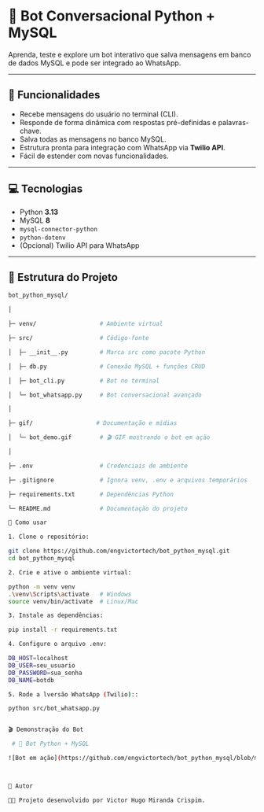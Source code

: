 

# 🤖 Bot Conversacional Python + MySQL  

Aprenda, teste e explore um bot interativo que salva mensagens em banco de dados MySQL e pode ser integrado ao WhatsApp.  

---

## 📝 Funcionalidades  
- Recebe mensagens do usuário no terminal (CLI).  
- Responde de forma dinâmica com respostas pré-definidas e palavras-chave.  
- Salva todas as mensagens no banco MySQL.  
- Estrutura pronta para integração com WhatsApp via **Twilio API**.  
- Fácil de estender com novas funcionalidades.  

---

## 💻 Tecnologias  
- Python **3.13**  
- MySQL **8**  
- `mysql-connector-python`  
- `python-dotenv`  
- (Opcional) Twilio API para WhatsApp  

---

## 📂 Estrutura do Projeto  

```bash
bot_python_mysql/

│

├─ venv/                  # Ambiente virtual  

├─ src/                   # Código-fonte  

│  ├─ __init__.py         # Marca src como pacote Python  

│  ├─ db.py               # Conexão MySQL + funções CRUD  

│  ├─ bot_cli.py          # Bot no terminal  

│  └─ bot_whatsapp.py     # Bot conversacional avançado  

│

├─ gif/                  # Documentação e mídias  

│  └─ bot_demo.gif        # 🎬 GIF mostrando o bot em ação  

│

├─ .env                   # Credenciais de ambiente  

├─ .gitignore             # Ignora venv, .env e arquivos temporários  

├─ requirements.txt       # Dependências Python  

└─ README.md              # Documentação do projeto  

🚀 Como usar

1. Clone o repositório:

git clone https://github.com/engvictortech/bot_python_mysql.git
cd bot_python_mysql

2. Crie e ative o ambiente virtual:

python -m venv venv
.\venv\Scripts\activate   # Windows
source venv/bin/activate  # Linux/Mac

3. Instale as dependências:

pip install -r requirements.txt

4. Configure o arquivo .env:

DB_HOST=localhost
DB_USER=seu_usuario
DB_PASSWORD=sua_senha
DB_NAME=botdb

5. Rode a lversão WhatsApp (Twilio)::

python src/bot_whatsapp.py


🎬 Demonstração do Bot

 # 🤖 Bot Python + MySQL

![Bot em ação](https://github.com/engvictortech/bot_python_mysql/blob/main/gif/bot_demo.gif?raw=true)



📌 Autor

👨‍💻 Projeto desenvolvido por Victor Hugo Miranda Crispim.






